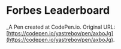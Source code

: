 # Forbes Leaderboard
 _A Pen created at CodePen.io. Original URL: [https://codepen.io/yastrebov/pen/axboJg](https://codepen.io/yastrebov/pen/axboJg).

 